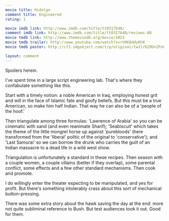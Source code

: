 ```yaml
---
movie title: Hidalgo
comment title: Engineered
rating: 1

movie imdb link: http://www.imdb.com/title/tt0317648/
comment imdb link: http://www.imdb.com/title/tt0317648/reviews-80
movie tmdb link: http://www.themoviedb.org/movie/2023
movie tmdb trailer: http://www.youtube.com/watch?v=rV0K8ddyKh8
movie tmdb poster: http://cf2.imgobject.com/t/p/original/tw1lrDZ9Un2FnF89LIXgfCeBWQf.jpg

layout: comment
---
```


Spoilers herein.

I've spent time in a large script engineering lab. That's where they confabulate something  like this.

Start with a timely notion: a noble American in Iraq, employing honest grit and will in the  face of Islamic fate and goofy beliefs. But this must be a true American, so make him half  Indian. That way he can also be of a 'people of the hoof.'

Then triangulate among three formulas: 'Lawrence of Arabia' so you can be cinematic  with sand (and even reanimate Sharif); 'Seabiscuit' which takes the theme of the little  mongrel horse up against 'purebloods' (here transformed from the 'liberal' politic of the  original to 'conservative'); and 'Last Samurai' so we can borrow the drunk who carries  the guilt of an Indian massacre to a dead life in a wild west show.

Triangulation is unfortunately a standard in these recipes. Then season with a couple  women, a couple villains (better if they overlap), some parental conflict, some effects and  a few other standard mechanisms. Then cook and promote.

I do willingly enter the theater expecting to be manipulated, and yes for profit. But  there's something intolerably crass about this sort of mechanical button-pressing.

There was some extra story about the hawk saving the day at the end: more not quite  subliminal reference to Bush. But test audiences took it out. Good for them.